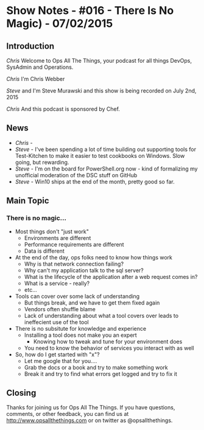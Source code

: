 Show Notes - #016 - There Is No Magic) - 07/02/2015
===========================

Introduction
------------
*Chris* Welcome to Ops All The Things, your podcast for all things DevOps, SysAdmin and Operations.

*Chris* I'm Chris Webber

*Steve* and I'm Steve Murawski and this show is being recorded on July 2nd, 2015

*Chris* And this podcast is sponsored by Chef.

News
----
- *Chris* - 
- *Steve* - I've been spending a lot of time building out supporting tools for Test-Kitchen to make it easier to test cookbooks on Windows.  Slow going, but rewarding.
- *Steve* - I'm on the board for PowerShell.org now - kind of formalizing my unofficial moderation of the DSC stuff on GitHub
- *Steve* - Win10 ships at the end of the month, pretty good so far.


Main Topic
----------

### There is no magic...

- Most things don't "just work"
  - Environments are different
  - Performance requirements are different
  - Data is different
- At the end of the day, ops folks need to know how things work
  - Why is that network connection failing?
  - Why can't my application talk to the sql server?
  - What is the lifecycle of the application after a web request comes in?
  - What is a service - really?
  - etc...
- Tools can cover over some lack of understanding
  - But things break, and we have to get them fixed again
  - Vendors often shuffle blame
  - Lack of understanding about what a tool covers over leads to ineffecient use of the tool
- There is no subsitute for knowledge and experience
  - Installing a tool does not make you an expert
    - Knowing how to tweak and tune for your environment does
  - You need to know the behavior of services you interact with as well
- So, how do I get started with "x"?
  - Let me google that for you....
  - Grab the docs or a book and try to make something work
  - Break it and try to find what errors get logged and try to fix it
  

Closing
-------
Thanks for joining us for Ops All The Things.  If you have questions, comments, or other feedback, you can find us at <http://www.opsallthethings.com> or on twitter as @opsallthethings.
